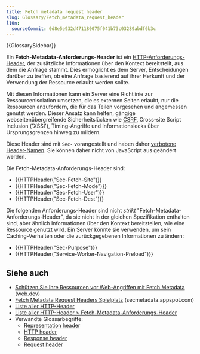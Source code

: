 ```yaml
---
title: Fetch metadata request header
slug: Glossary/Fetch_metadata_request_header
l10n:
  sourceCommit: 0d8e5e932d471180075f041b73c03289abdf6b3c
---
```


{{GlossarySidebar}}

Ein **Fetch-Metadata-Anforderungs-Header** ist ein [HTTP-Anforderungs-Header](/de/docs/Glossary/Request_header), der zusätzliche Informationen über den Kontext bereitstellt, aus dem die Anfrage stammt. Dies ermöglicht es dem Server, Entscheidungen darüber zu treffen, ob eine Anfrage basierend auf ihrer Herkunft und der Verwendung der Ressource erlaubt werden sollte.

Mit diesen Informationen kann ein Server eine Richtlinie zur Ressourcenisolation umsetzen, die es externen Seiten erlaubt, nur die Ressourcen anzufordern, die für das Teilen vorgesehen und angemessen genutzt werden. Dieser Ansatz kann helfen, gängige webseitenübergreifende Sicherheitslücken wie [CSRF](/de/docs/Glossary/CSRF), Cross-site Script Inclusion ('XSSI'), Timing-Angriffe und Informationslecks über Ursprungsgrenzen hinweg zu mildern.

Diese Header sind mit `Sec-` vorangestellt und haben daher [verbotene Header-Namen](/de/docs/Glossary/Forbidden_header_name). Sie können daher nicht von JavaScript aus geändert werden.

Die Fetch-Metadata-Anforderungs-Header sind:

- {{HTTPHeader("Sec-Fetch-Site")}}
- {{HTTPHeader("Sec-Fetch-Mode")}}
- {{HTTPHeader("Sec-Fetch-User")}}
- {{HTTPHeader("Sec-Fetch-Dest")}}

Die folgenden Anforderungs-Header sind nicht _strikt_ "Fetch-Metadata-Anforderungs-Header", da sie nicht in der gleichen Spezifikation enthalten sind, aber ähnlich Informationen über den Kontext bereitstellen, wie eine Ressource genutzt wird. Ein Server könnte sie verwenden, um sein Caching-Verhalten oder die zurückgegebenen Informationen zu ändern:

- {{HTTPHeader("Sec-Purpose")}}
- {{HTTPHeader("Service-Worker-Navigation-Preload")}}

## Siehe auch

- [Schützen Sie Ihre Ressourcen vor Web-Angriffen mit Fetch Metadata](https://web.dev/articles/fetch-metadata) (web.dev)
- [Fetch Metadata Request Headers Spielplatz](https://secmetadata.appspot.com/) (secmetadata.appspot.com)
- [Liste aller HTTP-Header](/de/docs/Web/HTTP/Headers)
- [Liste aller HTTP-Header > Fetch-Metadata-Anforderungs-Header](/de/docs/Web/HTTP/Headers#fetch_metadata_request_headers)
- Verwandte Glossarbegriffe:
  - [Representation header](/de/docs/Glossary/Representation_header)
  - [HTTP header](/de/docs/Glossary/HTTP_header)
  - [Response header](/de/docs/Glossary/Response_header)
  - [Request header](/de/docs/Glossary/Request_header)
